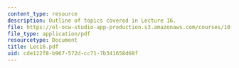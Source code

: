 ```yaml
---
content_type: resource
description: Outline of topics covered in Lecture 16.
file: https://ol-ocw-studio-app-production.s3.amazonaws.com/courses/10-675j-computational-quantum-mechanics-of-molecular-and-extended-systems-fall-2004/cde122f8b967572dcc717b341658d68f_Lec16.pdf
file_type: application/pdf
resourcetype: Document
title: Lec16.pdf
uid: cde122f8-b967-572d-cc71-7b341658d68f
---
```

